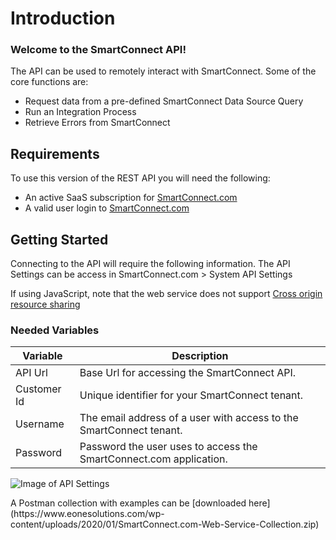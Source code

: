 # Introduction

### Welcome to the SmartConnect API!

The API can be used to remotely interact with SmartConnect. Some of the core functions are:

* Request data from a pre-defined SmartConnect Data Source Query
* Run an Integration Process
* Retrieve Errors from SmartConnect

## Requirements

To use this version of the REST API you will need the following:

* An active SaaS subscription for [SmartConnect.com](https://smartconnect.com/)
* A valid user login to [SmartConnect.com](https://login.smartconnect.com/)

## Getting Started

Connecting to the API will require the following information. The API Settings can be access in SmartConnect.com > System API Settings

<aside class="warning">
If using JavaScript, note that the web service does not support <a href="https://www.eonesolutions.com/help-article/no-access-control-allow-origin-header-is-present-on-the-requested-resource/">Cross origin resource sharing</a>
</aside>

### Needed Variables

Variable | Description
--------- | -----------
API Url | Base Url for accessing the SmartConnect API.
Customer Id | Unique identifier for your SmartConnect tenant.
Username | The email address of a user with access to the SmartConnect tenant.
Password | Password the user uses to access the SmartConnect.com application.


![Image of API Settings](https://www.eonesolutions.com/wp-content/uploads/2020/01/API_Details.png)

<aside class="notice">
A Postman collection with examples can be [downloaded here](https://www.eonesolutions.com/wp-content/uploads/2020/01/SmartConnect.com-Web-Service-Collection.zip)
</aside>